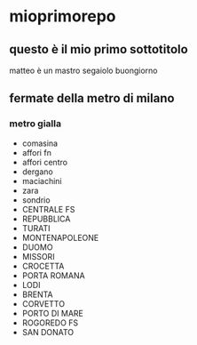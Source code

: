 # mioprimorepo
## questo è il mio primo sottotitolo
matteo è un mastro segaiolo
buongiorno
## fermate della metro di milano
### metro gialla
 - comasina
 - affori fn
 - affori centro
 - dergano
 - maciachini
 - zara
 - sondrio
 - CENTRALE FS
 - REPUBBLICA
 - TURATI
 - MONTENAPOLEONE
 - DUOMO
 - MISSORI
 - CROCETTA
 - PORTA ROMANA
 - LODI
 - BRENTA
 - CORVETTO
 - PORTO DI MARE
 - ROGOREDO FS
 - SAN DONATO
